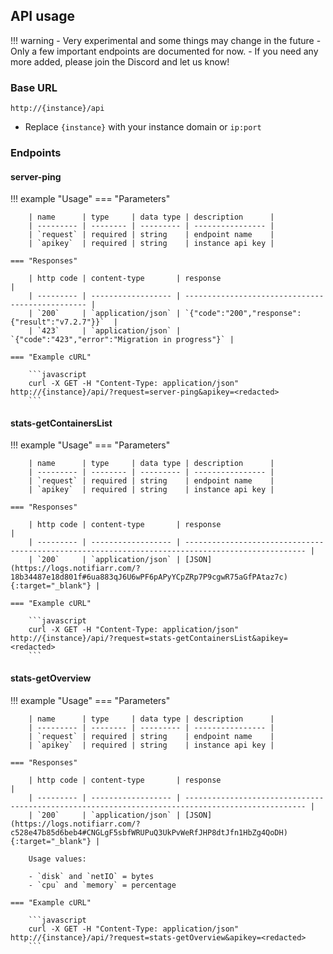 ## API usage

!!! warning
    - Very experimental and some things may change in the future - Only a few important endpoints are documented for now.
    - If you need any more added, please join the Discord and let us know!

### Base URL

`http://{instance}/api`

- Replace `{instance}` with your instance domain or `ip:port`

### Endpoints

#### server-ping

!!! example "Usage"
    === "Parameters"

        | name      | type     | data type | description      |
        | --------- | -------- | --------- | ---------------- |
        | `request` | required | string    | endpoint name    |
        | `apikey`  | required | string    | instance api key |

    === "Responses"

        | http code | content-type       | response                                         |
        | --------- | ------------------ | ------------------------------------------------ |
        | `200`     | `application/json` | `{"code":"200","response":{"result":"v7.2.7"}}`  |
        | `423`     | `application/json` | `{"code":"423","error":"Migration in progress"}` |

    === "Example cURL"

        ```javascript
        curl -X GET -H "Content-Type: application/json" http://{instance}/api/?request=server-ping&apikey=<redacted>
        ```

#### stats-getContainersList

!!! example "Usage"
    === "Parameters"

        | name      | type     | data type | description      |
        | --------- | -------- | --------- | ---------------- |
        | `request` | required | string    | endpoint name    |
        | `apikey`  | required | string    | instance api key |

    === "Responses"

        | http code | content-type       | response                                                                                          |
        | --------- | ------------------ | ------------------------------------------------------------------------------------------------- |
        | `200`     | `application/json` | [JSON](https://logs.notifiarr.com/?18b34487e18d801f#6ua883qJ6U6wPF6pAPyYCpZRp7P9cgwR75aGfPAtaz7c){:target="_blank"} |

    === "Example cURL"

        ```javascript
        curl -X GET -H "Content-Type: application/json" http://{instance}/api/?request=stats-getContainersList&apikey=<redacted>
        ```

#### stats-getOverview

!!! example "Usage"
    === "Parameters"

        | name      | type     | data type | description      |
        | --------- | -------- | --------- | ---------------- |
        | `request` | required | string    | endpoint name    |
        | `apikey`  | required | string    | instance api key |

    === "Responses"

        | http code | content-type       | response                                                                                          |
        | --------- | ------------------ | ------------------------------------------------------------------------------------------------- |
        | `200`     | `application/json` | [JSON](https://logs.notifiarr.com/?c528e47b85d6beb4#CNGLgF5sbfWRUPuQ3UkPvWeRfJHP8dtJfn1HbZg4QoDH){:target="_blank"} |

        Usage values:

        - `disk` and `netIO` = bytes
        - `cpu` and `memory` = percentage

    === "Example cURL"

        ```javascript
        curl -X GET -H "Content-Type: application/json" http://{instance}/api/?request=stats-getOverview&apikey=<redacted>
        ```
